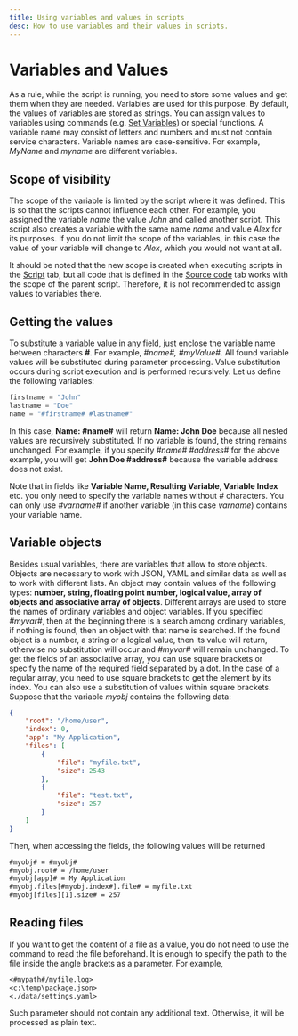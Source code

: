 ```yaml
---
title: Using variables and values in scripts
desc: How to use variables and their values in scripts.
---
```

# Variables and Values

As a rule, while the script is running, you need to store some values and get them when they are needed. Variables are used for this purpose. By default, the values of variables are stored as strings. You can assign values to variables using commands (e.g. [Set Variables](/scripts/set-variables.html)) or special functions. A variable name may consist of letters and numbers and must not contain service characters. Variable names are case-sensitive. For example, *MyName* and *myname* are different variables.

## Scope of visibility

The scope of the variable is limited by the script where it was defined. This is so that the scripts cannot influence each other. For example, you assigned the variable *name* the value *John* and called another script. This script also creates a variable with the same name *name* and value *Alex* for its purposes. If you do not limit the scope of the variables, in this case the value of your variable will change to *Alex*, which you would not want at all.

It should be noted that the new scope is created when executing scripts in the [Script](editor-script.html) tab, but all code that is defined in the [Source code](editor-source-code.html) tab works with the scope of the parent script. Therefore, it is not recommended to assign values to variables there.

## Getting the values

To substitute a variable value in any field, just enclose the variable name between characters **#**. For example,
*#name#, #myValue#*. All found variable values will be substituted during parameter processing. Value substitution occurs during script execution and is performed recursively. Let us define the following variables:

``` go
firstname = "John"
lastname = "Doe"
name = "#firstname# #lastname#"
```

In this case, **Name: #name#** will return **Name: John Doe** because all nested values are recursively substituted. If no variable is found, the string remains unchanged. For example, if you specify *#name# #address#* for the above example, you will get **John Doe #address#** because the variable address does not exist.

Note that in fields like **Variable Name, Resulting Variable, Variable Index** etc. you only need to specify the variable names without *#* characters. You can only use *#varname#* if another variable (in this case *varname*) contains your variable name.

## Variable objects

Besides usual variables, there are variables that allow to store objects. Objects are necessary to work with JSON, YAML and similar data as well as to work with different lists. An object may contain values of the following types: **number, string, floating point number, logical value, array of objects and associative array of objects**. Different arrays are used to store the names of ordinary variables and object variables. If you specified *#myvar#*, then at the beginning there is a search among ordinary variables, if nothing is found, then an object with that name is searched. If the found object is a number, a string or a logical value, then its value will return, otherwise no substitution will occur and *#myvar#* will remain unchanged. To get the fields of an associative array, you can use square brackets or specify the name of the required field separated by a dot. In the case of a regular array, you need to use square brackets to get the element by its index. You can also use a substitution of values within square brackets. Suppose that the variable *myobj* contains the following data:

``` json
{
    "root": "/home/user",
    "index": 0,
    "app": "My Application",
    "files": [
        {
            "file": "myfile.txt",
            "size": 2543
        },
        {
            "file": "test.txt",
            "size": 257
        }
    ]
}
```

Then, when accessing the fields, the following values ​​will be returned

``` txt
#myobj# = #myobj#
#myobj.root# = /home/user
#myobj[app]# = My Application
#myobj.files[#myobj.index#].file# = myfile.txt
#myobj[files][1].size# = 257
```

## Reading files

If you want to get the content of a file as a value, you do not need to use the command to read the file beforehand. It is enough to specify the path to the file inside the angle brackets as a parameter. For example,

``` txt
<#mypath#/myfile.log>
<c:\temp\package.json>
<./data/settings.yaml>
```

Such parameter should not contain any additional text. Otherwise, it will be processed as plain text.
